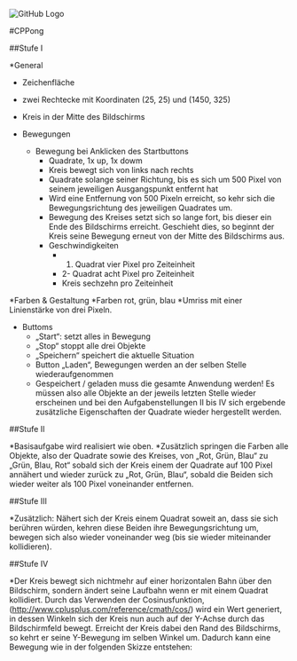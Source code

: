 ![GitHub Logo](/images/logo.png)

#CPPong

##Stufe I

*General
  * Zeichenfläche 
  * zwei Rechtecke mit Koordinaten (25, 25) und (1450, 325) 
  * Kreis in der Mitte des Bildschirms

* Bewegungen
  * Bewegung bei Anklicken des Startbuttons
    * Quadrate, 1x up, 1x dowm
    * Kreis bewegt sich von links nach rechts
    * Quadrate solange seiner Richtung, bis es sich um 500 Pixel von seinem jeweiligen Ausgangspunkt entfernt hat
    * Wird eine Entfernung von 500 Pixeln erreicht, so kehr sich die Bewegungsrichtung des jeweiligen Quadrates um.
    * Bewegung des Kreises setzt sich so lange fort, bis dieser ein Ende des Bildschirms erreicht. 
      Geschieht dies, so beginnt der Kreis seine Bewegung erneut von der Mitte des Bildschirms aus.
    * Geschwindigkeiten
      * 1. Quadrat vier Pixel pro Zeiteinheit 
      * 2- Quadrat acht Pixel pro Zeiteinheit  
      * Kreis sechzehn pro Zeiteinheit 

*Farben & Gestaltung
  *Farben rot, grün, blau
  *Umriss mit einer Linienstärke von drei Pixeln.
  * Buttoms
    * „Start“: setzt alles in Bewegung
    * „Stop“ stoppt alle drei Objekte
    * „Speichern“ speichert die aktuelle Situation 
    * Button „Laden“, Bewegungen werden an der selben Stelle wiederaufgenommen 
    * Gespeichert / geladen muss die gesamte Anwendung werden! 
    Es müssen also alle Objekte an der jeweils letzten Stelle wieder erscheinen und bei den Aufgabenstellungen II bis IV sich ergebende zusätzliche Eigenschaften der Quadrate wieder hergestellt werden.

##Stufe II

*Basisaufgabe wird realisiert wie oben. 
*Zusätzlich springen die Farben alle Objekte, also der Quadrate sowie des Kreises, von „Rot, Grün, Blau“ zu „Grün, Blau, Rot“ sobald sich der Kreis einem der Quadrate auf 100 Pixel annähert und wieder zurück zu „Rot, Grün, Blau“, sobald die Beiden sich wieder weiter als 100 Pixel voneinander entfernen.

##Stufe III

*Zusätzlich: Nähert sich der Kreis einem Quadrat soweit an, dass sie sich berühren würden, kehren diese Beiden ihre Bewegungsrichtung um, bewegen sich also wieder voneinander weg (bis sie wieder miteinander kollidieren).

##Stufe IV

*Der Kreis bewegt sich nichtmehr auf einer horizontalen Bahn über den Bildschirm, sondern ändert seine Laufbahn wenn er mit einem Quadrat kollidiert. Durch das Verwenden der Cosinusfunktion, (http://www.cplusplus.com/reference/cmath/cos/) wird ein Wert generiert, in dessen Winkeln sich der Kreis nun auch auf der Y-Achse durch das Bildschirmfeld bewegt. Erreicht der Kreis dabei den Rand des Bildschirms, so kehrt er seine Y-Bewegung im selben Winkel um. Dadurch kann eine Bewegung wie in der folgenden Skizze entstehen: